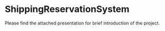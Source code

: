 # ShippingReservationSystem

Please find the attached presentation for brief introduction of the project.
